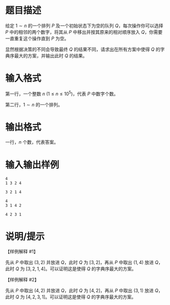 # 题目描述

给定 $1 \sim n$ 的一个排列 $P$ 及一个初始状态下为空的队列 $Q$，每次操作你可以选择 $P$ 中的相邻的两个数字，将其从 $P$ 中移出并按其原来的相对顺序放入 $Q$，你需要一直重复这个操作直到 $P$ 为空。

显然根据决策的不同会导致最终 $Q$ 的结果不同，请求出在所有方案中使得 $Q$ 的字典序最大的方案，并输出此时 $Q$ 的结果。

# 输入格式

第一行，一个整数 $n~(1 \leq n \leq {10}^5)$，代表 $P$ 中数字个数。

第二行，$1 \sim n$ 的一个排列。

# 输出格式

一行，$n$ 个数，代表答案。

# 输入输出样例

```input1
4
1 3 2 4
```

```output1
3 2 1 4
```

```input2
4
3 1 4 2
```

```output2
4 2 3 1
```

# 说明/提示

【样例解释 #1】

先从 $P$ 中取出 $(3,2)$ 并放进 $Q$，此时 $Q$ 为 $[3,2]$，再从 $P$ 中取出 $(1,4)$ 放进 $Q$，此时 $Q$ 为 $[3,2,1,4]$。可以证明这是使得 $Q$ 的字典序最大的方案。

【样例解释 #2】

先从 $P$ 中取出 $(4,2)$ 并放进 $Q$，此时 $Q$ 为 $[4,2]$，再从 $P$ 中取出 $(3,1)$ 放进 $Q$，此时 $Q$ 为 $[4,2,3,1]$。可以证明这是使得 $Q$ 的字典序最大的方案。
